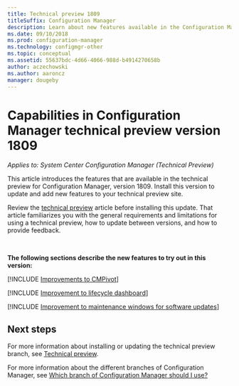 ```yaml
---
title: Technical preview 1809
titleSuffix: Configuration Manager
description: Learn about new features available in the Configuration Manager technical preview branch version 1809.
ms.date: 09/10/2018
ms.prod: configuration-manager
ms.technology: configmgr-other
ms.topic: conceptual
ms.assetid: 55637bdc-4d66-4066-988d-b4914270658b
author: aczechowski
ms.author: aaroncz
manager: dougeby
---
```


# Capabilities in Configuration Manager technical preview version 1809 

*Applies to: System Center Configuration Manager (Technical Preview)*

This article introduces the features that are available in the technical preview for Configuration Manager, version 1809. Install this version to update and add new features to your technical preview site. 

Review the [technical preview](/sccm/core/get-started/technical-preview) article before installing this update. That article familiarizes you with the general requirements and limitations for using a technical preview, how to update between versions, and how to provide feedback.     


<!--  Known Issues Template
## Known issues 

[!INCLUDE [known issue title](includes/known-issue-bugid.md)]

-->



<br>

**The following sections describe the new features to try out in this version:**  


[!INCLUDE [Improvements to CMPivot](includes/1359068.md)]

[!INCLUDE [Improvement to lifecycle dashboard](includes/1358702.md)]

[!INCLUDE [Improvement to maintenance windows for software updates](includes/vso2839307.md)]


## Next steps

For more information about installing or updating the technical preview branch, see [Technical preview](/sccm/core/get-started/technical-preview).    

For more information about the different branches of Configuration Manager, see [Which branch of Configuration Manager should I use?](/sccm/core/understand/which-branch-should-i-use)